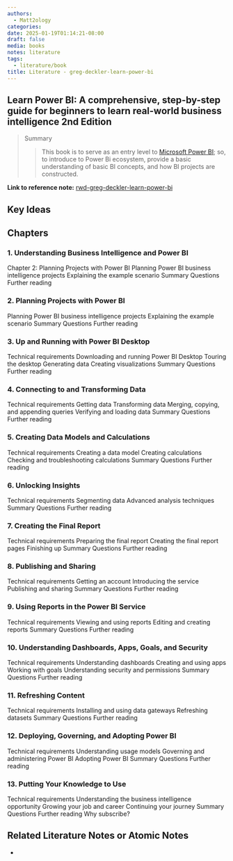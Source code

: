 ```yaml
---
authors:
  - Matt2ology
categories:
date: 2025-01-19T01:14:21-08:00
draft: false
media: books
notes: literature
tags:
  - literature/book
title: Literature - greg-deckler-learn-power-bi
---
```


## Learn Power BI: A comprehensive, step-by-step guide for beginners to learn real-world business intelligence 2nd Edition

> Summary
>
> > This book is to serve as an entry level to [Microsoft Power BI](https://www.microsoft.com/en-us/power-platform/products/power-bi); so, to introduce to Power Bi ecosystem, provide a basic understanding of basic BI concepts, and how BI projects are constructed.

**Link to reference note:** [rwd-greg-deckler-learn-power-bi](../reference/books/rwd-greg-deckler-learn-power-bi.md)

## Key Ideas

<!-- Idea 1: Key point or insights written in your own words -->

## Chapters

### 1. Understanding Business Intelligence and Power BI

Chapter 2: Planning Projects with Power BI
Planning Power BI business intelligence projects
Explaining the example scenario
Summary
Questions
Further reading

### 2. Planning Projects with Power BI

Planning Power BI business intelligence projects
Explaining the example scenario
Summary
Questions
Further reading

### 3. Up and Running with Power BI Desktop

Technical requirements
Downloading and running Power BI Desktop
Touring the desktop
Generating data
Creating visualizations
Summary
Questions
Further reading

### 4. Connecting to and Transforming Data

Technical requirements
Getting data
Transforming data
Merging, copying, and appending queries
Verifying and loading data
Summary
Questions
Further reading

### 5. Creating Data Models and Calculations

Technical requirements
Creating a data model
Creating calculations
Checking and troubleshooting calculations
Summary
Questions
Further reading

### 6. Unlocking Insights

Technical requirements
Segmenting data
Advanced analysis techniques
Summary
Questions
Further reading

### 7. Creating the Final Report

Technical requirements
Preparing the final report
Creating the final report pages
Finishing up
Summary
Questions
Further reading

### 8. Publishing and Sharing

Technical requirements
Getting an account
Introducing the service
Publishing and sharing
Summary
Questions
Further reading

### 9. Using Reports in the Power BI Service

Technical requirements
Viewing and using reports
Editing and creating reports
Summary
Questions
Further reading

### 10. Understanding Dashboards, Apps, Goals, and Security

Technical requirements
Understanding dashboards
Creating and using apps
Working with goals
Understanding security and permissions
Summary
Questions
Further reading

### 11. Refreshing Content

Technical requirements
Installing and using data gateways
Refreshing datasets
Summary
Questions
Further reading

### 12. Deploying, Governing, and Adopting Power BI

Technical requirements
Understanding usage models
Governing and administering Power BI
Adopting Power BI
Summary
Questions
Further reading

### 13. Putting Your Knowledge to Use

Technical requirements
Understanding the business intelligence opportunity
Growing your job and career
Continuing your journey
Summary
Questions
Further reading
Why subscribe?

## Related Literature Notes or Atomic Notes

-
